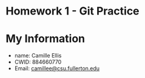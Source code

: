 # Homework 1 - Git Practice 

# My Information 

* name: Camille Ellis 
* CWID: 884660770
* Email: camillee@csu.fullerton.edu
